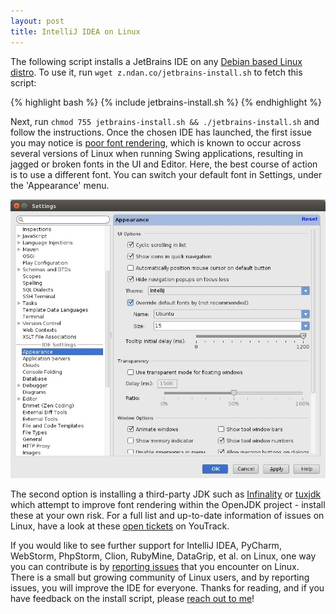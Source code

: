 ```yaml
---
layout: post
title: IntelliJ IDEA on Linux
---
```


The following script installs a JetBrains IDE on any [Debian based Linux distro](https://en.wikipedia.org/wiki/List_of_Linux_distributions#Debian-based). To use it, run `wget z.ndan.co/jetbrains-install.sh` to fetch this script:

{% highlight bash %}
{% include jetbrains-install.sh %}
{% endhighlight %}

Next, run `chmod 755 jetbrains-install.sh && ./jetbrains-install.sh` and follow the instructions. Once the chosen IDE has launched, the first issue you may notice is [poor font rendering](http://youtrack.jetbrains.com/issue/IDEA-57233), which is known to occur across several versions of Linux when running Swing applications, resulting in jagged or broken fonts in the UI and Editor. Here, the best course of action is to use a different font. You can switch your default font in Settings, under the 'Appearance' menu.

![Override default font](/images/override_font.jpg)

The second option is installing a third-party JDK such as [Infinality](http://www.infinality.net/blog/) or [tuxjdk](https://code.google.com/p/tuxjdk/) which attempt to improve font rendering within the OpenJDK project - install these at your own risk. For a full list and up-to-date information of issues on Linux, have a look at these [open tickets](http://youtrack.jetbrains.com/issues/IDEA?q=linux+sort+by%3A+votes+desc+%23Open#issueid=IDEA-22750) on YouTrack.

If you would like to see further support for IntelliJ IDEA, PyCharm, WebStorm, PhpStorm, Clion, RubyMine, DataGrip, et al. on Linux, one way you can contribute is by [reporting issues](https://youtrack.jetbrains.com/issues?q=linux) that you encounter on Linux. There is a small but growing community of Linux users, and by reporting issues, you will improve the IDE for everyone. Thanks for reading, and if you have feedback on the install script, please [reach out to me](https://twitter.com/breandan)!